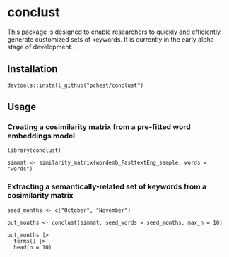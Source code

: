 # conclust
This package is designed to enable researchers to quickly and efficiently generate customized sets of keywords. It is currently in the early alpha stage of development.

## Installation

```
devtools::install_github("pchest/conclust")
```

## Usage

### Creating a cosimilarity matrix from a pre-fitted word embeddings model

```
library(conclust)

simmat <- similarity_matrix(wordemb_FasttextEng_sample, words = "words")
```

### Extracting a semantically-related set of keywords from a cosimilarity matrix

```
seed_months <- c("October", "November")

out_months <- conclust(simmat, seed_words = seed_months, max_n = 10)

out_months |>
  terms() |>
  head(n = 10)
```
